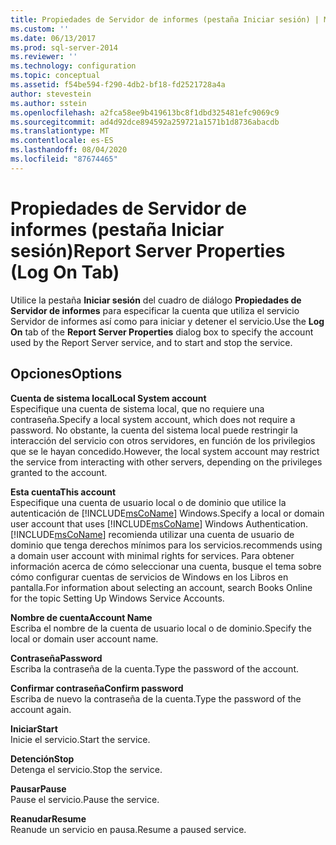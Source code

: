 ```yaml
---
title: Propiedades de Servidor de informes (pestaña Iniciar sesión) | Microsoft Docs
ms.custom: ''
ms.date: 06/13/2017
ms.prod: sql-server-2014
ms.reviewer: ''
ms.technology: configuration
ms.topic: conceptual
ms.assetid: f54be594-f290-4db2-bf18-fd2521728a4a
author: stevestein
ms.author: sstein
ms.openlocfilehash: a2fca58ee9b419613bc8f1dbd325481efc9069c9
ms.sourcegitcommit: ad4d92dce894592a259721a1571b1d8736abacdb
ms.translationtype: MT
ms.contentlocale: es-ES
ms.lasthandoff: 08/04/2020
ms.locfileid: "87674465"
---
```

# <a name="report-server-properties-log-on-tab"></a><span data-ttu-id="9ae4a-102">Propiedades de Servidor de informes (pestaña Iniciar sesión)</span><span class="sxs-lookup"><span data-stu-id="9ae4a-102">Report Server Properties (Log On Tab)</span></span>
  <span data-ttu-id="9ae4a-103">Utilice la pestaña **Iniciar sesión** del cuadro de diálogo **Propiedades de Servidor de informes** para especificar la cuenta que utiliza el servicio Servidor de informes así como para iniciar y detener el servicio.</span><span class="sxs-lookup"><span data-stu-id="9ae4a-103">Use the **Log On** tab of the **Report Server Properties** dialog box to specify the account used by the Report Server service, and to start and stop the service.</span></span>  
  
## <a name="options"></a><span data-ttu-id="9ae4a-104">Opciones</span><span class="sxs-lookup"><span data-stu-id="9ae4a-104">Options</span></span>  
 <span data-ttu-id="9ae4a-105">**Cuenta de sistema local**</span><span class="sxs-lookup"><span data-stu-id="9ae4a-105">**Local System account**</span></span>  
 <span data-ttu-id="9ae4a-106">Especifique una cuenta de sistema local, que no requiere una contraseña.</span><span class="sxs-lookup"><span data-stu-id="9ae4a-106">Specify a local system account, which does not require a password.</span></span> <span data-ttu-id="9ae4a-107">No obstante, la cuenta del sistema local puede restringir la interacción del servicio con otros servidores, en función de los privilegios que se le hayan concedido.</span><span class="sxs-lookup"><span data-stu-id="9ae4a-107">However, the local system account may restrict the service from interacting with other servers, depending on the privileges granted to the account.</span></span>  
  
 <span data-ttu-id="9ae4a-108">**Esta cuenta**</span><span class="sxs-lookup"><span data-stu-id="9ae4a-108">**This account**</span></span>  
 <span data-ttu-id="9ae4a-109">Especifique una cuenta de usuario local o de dominio que utilice la autenticación de [!INCLUDE[msCoName](../../includes/msconame-md.md)] Windows.</span><span class="sxs-lookup"><span data-stu-id="9ae4a-109">Specify a local or domain user account that uses [!INCLUDE[msCoName](../../includes/msconame-md.md)] Windows Authentication.</span></span> [!INCLUDE[msCoName](../../includes/msconame-md.md)] <span data-ttu-id="9ae4a-110">recomienda utilizar una cuenta de usuario de dominio que tenga derechos mínimos para los servicios.</span><span class="sxs-lookup"><span data-stu-id="9ae4a-110">recommends using a domain user account with minimal rights for services.</span></span> <span data-ttu-id="9ae4a-111">Para obtener información acerca de cómo seleccionar una cuenta, busque el tema sobre cómo configurar cuentas de servicios de Windows en los Libros en pantalla.</span><span class="sxs-lookup"><span data-stu-id="9ae4a-111">For information about selecting an account, search Books Online for the topic Setting Up Windows Service Accounts.</span></span>  
  
 <span data-ttu-id="9ae4a-112">**Nombre de cuenta**</span><span class="sxs-lookup"><span data-stu-id="9ae4a-112">**Account Name**</span></span>  
 <span data-ttu-id="9ae4a-113">Escriba el nombre de la cuenta de usuario local o de dominio.</span><span class="sxs-lookup"><span data-stu-id="9ae4a-113">Specify the local or domain user account name.</span></span>  
  
 <span data-ttu-id="9ae4a-114">**Contraseña**</span><span class="sxs-lookup"><span data-stu-id="9ae4a-114">**Password**</span></span>  
 <span data-ttu-id="9ae4a-115">Escriba la contraseña de la cuenta.</span><span class="sxs-lookup"><span data-stu-id="9ae4a-115">Type the password of the account.</span></span>  
  
 <span data-ttu-id="9ae4a-116">**Confirmar contraseña**</span><span class="sxs-lookup"><span data-stu-id="9ae4a-116">**Confirm password**</span></span>  
 <span data-ttu-id="9ae4a-117">Escriba de nuevo la contraseña de la cuenta.</span><span class="sxs-lookup"><span data-stu-id="9ae4a-117">Type the password of the account again.</span></span>  
  
 <span data-ttu-id="9ae4a-118">**Iniciar**</span><span class="sxs-lookup"><span data-stu-id="9ae4a-118">**Start**</span></span>  
 <span data-ttu-id="9ae4a-119">Inicie el servicio.</span><span class="sxs-lookup"><span data-stu-id="9ae4a-119">Start the service.</span></span>  
  
 <span data-ttu-id="9ae4a-120">**Detención**</span><span class="sxs-lookup"><span data-stu-id="9ae4a-120">**Stop**</span></span>  
 <span data-ttu-id="9ae4a-121">Detenga el servicio.</span><span class="sxs-lookup"><span data-stu-id="9ae4a-121">Stop the service.</span></span>  
  
 <span data-ttu-id="9ae4a-122">**Pausar**</span><span class="sxs-lookup"><span data-stu-id="9ae4a-122">**Pause**</span></span>  
 <span data-ttu-id="9ae4a-123">Pause el servicio.</span><span class="sxs-lookup"><span data-stu-id="9ae4a-123">Pause the service.</span></span>  
  
 <span data-ttu-id="9ae4a-124">**Reanudar**</span><span class="sxs-lookup"><span data-stu-id="9ae4a-124">**Resume**</span></span>  
 <span data-ttu-id="9ae4a-125">Reanude un servicio en pausa.</span><span class="sxs-lookup"><span data-stu-id="9ae4a-125">Resume a paused service.</span></span>  
  
  
